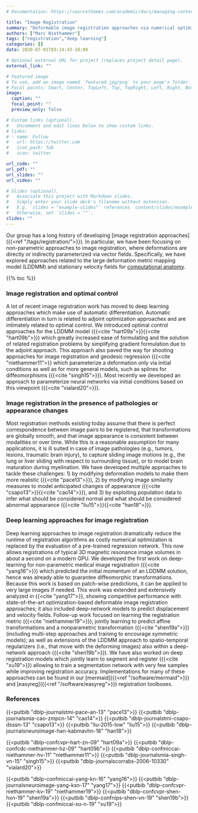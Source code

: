 ```yaml
---
# Documentation: https://sourcethemes.com/academic/docs/managing-content/

title: "Image Registration"
summary: "Deformable image registration approaches via numerical optimization and deep learning."
authors: ["Marc Niethammer"]
tags: ["registration","deep learning"]
categories: []
date: 2020-07-01T03:14:43-10:00

# Optional external URL for project (replaces project detail page).
external_link: ""

# Featured image
# To use, add an image named `featured.jpg/png` to your page's folder.
# Focal points: Smart, Center, TopLeft, Top, TopRight, Left, Right, BottomLeft, Bottom, BottomRight.
image:
  caption: ""
  focal_point: ""
  preview_only: false

# Custom links (optional).
#   Uncomment and edit lines below to show custom links.
# links:
# - name: Follow
#   url: https://twitter.com
#   icon_pack: fab
#   icon: twitter

url_code: ""
url_pdf: ""
url_slides: ""
url_video: ""

# Slides (optional).
#   Associate this project with Markdown slides.
#   Simply enter your slide deck's filename without extension.
#   E.g. `slides = "example-slides"` references `content/slides/example-slides.md`.
#   Otherwise, set `slides = ""`.
slides: ""
---
```


Our group has a long history of developing [image registration approaches]({{<ref "/tags/registration/">}}). In particular, we have been focusing on non-parametric approaches to image registration, where deformations are directly or indirectly parameterized via vector fields. Specifically, we have explored approaches related to the large deformation metric mapping model (LDDMM) and stationary velocity fields for [computational anatomy](https://en.wikipedia.org/wiki/Computational_anatomy).

{{% toc %}}

### Image registration and optimal control

A lot of recent image registration work has moved to deep learning approaches which make use of automatic differentiation. Automatic differentiation in turn is related to adjoint optimization approaches and are intimately related to optimal control. We introduced optimal control approaches for the LDDMM model ({{<cite "hart09a">}}{{<cite "hart09b">}}) which greatly increased ease of formulating and the solution of related registration problems by simplifying gradient formulation due to the adjoint approach. This approach also paved the way for shooting approaches for image registration and geodesic regression ({{<cite "niethammer11">}} which parameterize a deformation only via initial conditions as well as for more general models, such as splines for diffeomorphisms ({{<cite "singh15">}}). Most recently we developed an approach to parameterize neural networks via initial conditions based on this viewpoint ({{<cite "vialard20">}}).

### Image registration in the presence of pathologies or appearance changes

Most registration methods existing today assume that there is perfect correspondence between image pairs to be registered, that transformations are globally smooth, and that image appearance is consistent between modalities or over time. While this is a reasonable assumption for many applications, it is ill suited in case of image pathologies (e.g., tumors, lesions, traumatic brain injury), to capture sliding image motions (e.g., the lung or liver sliding with respect to surrounding tissue), or to model brain maturation during myelination. We have developed multiple approaches to tackle these challenges: 1) by modifying deformation models to make them more realistic ({{<cite "pace13">}}), 2) by modifying image similarity measures to model anticipated changes of appearance ({{<cite "csapo13">}}{{<cite "cao14">}}), and 3) by exploiting population data to infer what should be considered normal and what should be considered abnormal appearance ({{<cite "liu15">}}{{<cite "han18">}}).

### Deep learning approaches for image registration

Deep learning approaches to image registration dramatically reduce the runtime of registration algorithms as costly numerical optimization is replaced by the evaluation of a pre-trained regression network. This now allows registrations of typical 3D magnetic resonance image volumes in about a second on a modern GPU. We developed the first work on deep-learning for non-parametric medical image registration ({{<cite "yang16">}}) which predicted the initial momentum of an LDDMM solution, hence was already able to guarantee diffeomorphic transformations. Because this work is based on patch-wise predictions, it can be applied to very large images if needed. This work was extended and extensively analyzed in {{<cite "yang17">}}, showing competitive performance with state-of-the-art optimization-based deformable image registration approaches; it also included deep-network models to predict displacement and velocity fields. Follow-up work focused on learning the registration metric ({{<cite "niethammer19">}}); jointly learning to predict affine transformations and a nonparametric transformation ({{<cite "shen19a">}}) (including multi-step approaches and training to encourage symmetric models); as well as extensions of the LDDMM approach to spatio-temporal regularizers (i.e., that move with the deforming images) also within a deep-network approach ({{<cite "shen19b">}}). We have also worked on deep registration models which jointly learn to segment and register ({{<cite "xu19">}}) allowing to train a segmentation network with very few samples while improving registration accuracy. Implementations for many of these approaches can be found in our [mermaid]({{<ref "/software/mermaid">}}) and [easyreg]({{<ref "/software/easyreg">}}) registration toolboxes.


### References

{{<putbib "dblp-journalstmi-pace-an-13" "pace13">}}
{{<putbib "dblp-journalsmia-cao-zmpcn-14" "cao14">}}
{{<putbib "dblp-journalstmi-csapo-dsssn-13" "csapo13">}}
{{<putbib "liu-2015-low" "liu15">}}
{{<putbib "dblp-journalsneuroimage-han-kabmavhn-18" "han18">}}

{{<putbib "dblp-confcvpr-hart-zn-09" "hart09a">}}
{{<putbib "dblp-confcdc-niethammer-hz-09" "hart09b">}}
{{<putbib "dblp-confmiccai-niethammer-hv-11" "niethammer11">}}
{{<putbib "dblp-journalsmia-singh-vn-15" "singh15">}}
{{<putbib "dblp-journalscorrabs-2006-10330" "vialard20">}} 

{{<putbib "dblp-confmiccai-yang-kn-16" "yang16">}}
{{<putbib "dblp-journalsneuroimage-yang-ksn-17" "yang17">}}
{{<putbib "dblp-confcvpr-niethammer-kv-19" "niethammer19">}}
{{<putbib "dblp-confcvpr-shen-hxn-19" "shen19a">}}
{{<putbib "dblp-confnips-shen-vn-19" "shen19b">}}
{{<putbib "dblp-confmiccai-xu-n-19" "xu19">}}